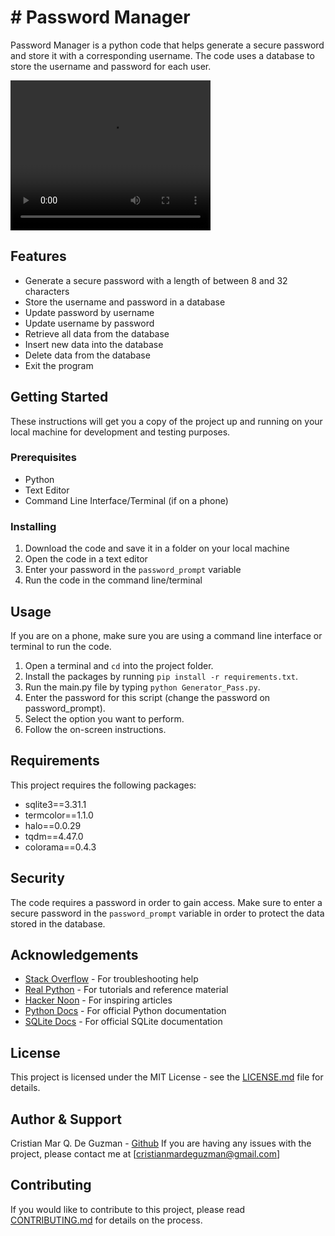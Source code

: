 
# # Password Manager 

Password Manager is a python code that helps generate a secure password and store it with a corresponding username. The code uses a database to store the username and password for each user. 

<video width="320" height="240" autoplay loop>
  <source src="https://drive.google.com/file/d/1Dy4OtymNwwQqfukakXiKO5f9KkVav3nv/view?usp=share_link" type="video/mp4">
  Your browser does not support the video tag.
</video>


## Features 
- Generate a secure password with a length of between 8 and 32 characters 
- Store the username and password in a database 
- Update password by username 
- Update username by password 
- Retrieve all data from the database 
- Insert new data into the database 
- Delete data from the database 
- Exit the program 

## Getting Started 

These instructions will get you a copy of the project up and running on your local machine for development and testing purposes. 

### Prerequisites 

- Python 
- Text Editor 
- Command Line Interface/Terminal (if on a phone) 

### Installing 

1. Download the code and save it in a folder on your local machine 
2. Open the code in a text editor 
3. Enter your password in the `password_prompt` variable 
4. Run the code in the command line/terminal 


## Usage 

If you are on a phone, make sure you are using a command line interface or terminal to run the code. 

1. Open a terminal and `cd` into the project folder.
2. Install the packages by running `pip install -r requirements.txt`.
3. Run the main.py file by typing `python Generator_Pass.py`.
4. Enter the password for this script (change the password on password_prompt).
5. Select the option you want to perform. 
6. Follow the on-screen instructions.


## Requirements 

This project requires the following packages: 
- sqlite3==3.31.1
- termcolor==1.1.0
- halo==0.0.29
- tqdm==4.47.0
- colorama==0.4.3

## Security

The code requires a password in order to gain access. Make sure to enter a secure password in the `password_prompt` variable in order to protect the data stored in the database. 

## Acknowledgements

- [Stack Overflow](https://stackoverflow.com/) - For troubleshooting help 
- [Real Python](https://realpython.com/) - For tutorials and reference material 
- [Hacker Noon](https://hackernoon.com/) - For inspiring articles 
- [Python Docs](https://docs.python.org/) - For official Python documentation 
- [SQLite Docs](https://www.sqlite.org/docs.html) - For official SQLite documentation 

## License 

This project is licensed under the MIT License - see the [LICENSE.md](LICENSE.md) file for details.

## Author & Support

Cristian Mar Q. De Guzman - [Github](https://github.com/Cris101Sad) 
If you are having any issues with the project, please contact me at [cristianmardeguzman@gmail.com]



## Contributing 

If you would like to contribute to this project, please read [CONTRIBUTING.md](CONTRIBUTING.md) for details on the process.
